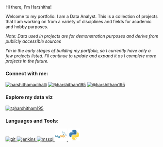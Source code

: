 Hi there, I'm Harshitha!

Welcome to my portfolio. I am a Data Analyst. This is a collection of projects that I am working on from a variety of disciplines and fields for academic and hobby purposes.

*Note: Data used in projects are for demonstration purposes and derive from publicly accessible sources*

*I'm in the early stages of building my portfolio, so I currently have only a few projects listed. I'll continue to update and expand it as I complete more projects in the future.*




<h3 align="left">Connect with me:</h3>
<p align="left">
<a href="https://www.linkedin.com/in/harshithamadihalli/" target="blank"><img align="center" src="https://raw.githubusercontent.com/rahuldkjain/github-profile-readme-generator/master/src/images/icons/Social/linked-in-alt.svg" alt="harshithamadihalli" height="30" width="40" /></a>
<a href="https://www.hackerrank.com/profile/harshitham195" target="blank"><img align="center" src="https://raw.githubusercontent.com/rahuldkjain/github-profile-readme-generator/master/src/images/icons/Social/hackerrank.svg" alt="@harshitham195" height="30" width="40" /></a>
<a href="https://harshitham195.github.io/harshitha_madihalli-github.io" target="blank"><img align="center" src="https://as2.ftcdn.net/v2/jpg/02/07/72/41/1000_F_207724115_uDivVYyyGp6WOS2HRNUWsny7cXMeVIMF.jpg" alt="@harshitham195" height="30" width="40" /></a>

<h3 align="left">Explore my data viz</h3>
<p align="left">
<a href="https://public.tableau.com/app/profile/harshitha.madihalli/vizzes" target="blank"><img align="center" src="https://i.pcmag.com/imagery/reviews/03ET1vJXgWnmfrLZ7g542br-5.fit_scale.size_760x427.v1569475368.jpg" alt="@harshitham195" height="30" width="40" /></a>
</p>

<h3 align="left">Languages and Tools:</h3>
<p align="left"> <a href="https://git-scm.com/" target="_blank" rel="noreferrer"> <img src="https://www.vectorlogo.zone/logos/git-scm/git-scm-icon.svg" alt="git" width="40" height="40"/> </a> <a href="https://www.jenkins.io" target="_blank" rel="noreferrer"> <img src="https://www.vectorlogo.zone/logos/jenkins/jenkins-icon.svg" alt="jenkins" width="40" height="40"/> </a> <a href="https://www.microsoft.com/en-us/sql-server" target="_blank" rel="noreferrer"> <img src="https://www.svgrepo.com/show/303229/microsoft-sql-server-logo.svg" alt="mssql" width="40" height="40"/> </a> <a href="https://www.mysql.com/" target="_blank" rel="noreferrer"> <img src="https://raw.githubusercontent.com/devicons/devicon/master/icons/mysql/mysql-original-wordmark.svg" alt="mysql" width="40" height="40"/> </a> <a href="https://www.python.org" target="_blank" rel="noreferrer"> <img src="https://raw.githubusercontent.com/devicons/devicon/master/icons/python/python-original.svg" alt="python" width="40" height="40"/> </a> </p>
